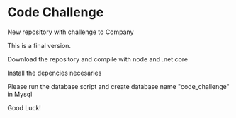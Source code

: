 # Code Challenge
New repository with challenge to Company

This is a final version.

Download the repository and compile with node and .net core

Install the depencies necesaries

Please run the database script and create database name "code_challenge" in Mysql

Good Luck!
